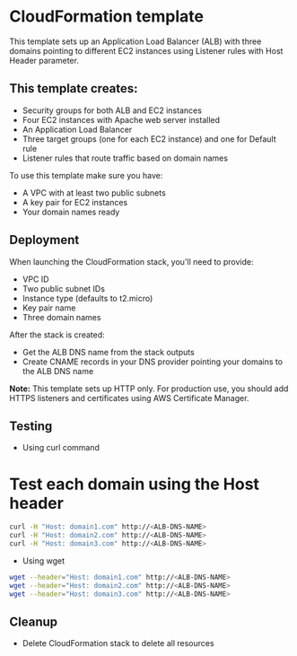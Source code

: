 # CloudFormation template 

This template sets up an Application Load Balancer (ALB) with three domains pointing to different EC2 instances using Listener rules with Host Header parameter.

## This template creates:

* Security groups for both ALB and EC2 instances
* Four EC2 instances with Apache web server installed
* An Application Load Balancer
* Three target groups (one for each EC2 instance) and one for Default rule
* Listener rules that route traffic based on domain names

To use this template make sure you have:

* A VPC with at least two public subnets
* A key pair for EC2 instances
* Your domain names ready

## Deployment

When launching the CloudFormation stack, you'll need to provide:

* VPC ID
* Two public subnet IDs
* Instance type (defaults to t2.micro)
* Key pair name
* Three domain names

After the stack is created:

* Get the ALB DNS name from the stack outputs
* Create CNAME records in your DNS provider pointing your domains to the ALB DNS name

**Note:** This template sets up HTTP only. For production use, you should add HTTPS listeners and certificates using AWS Certificate Manager.

## Testing

* Using curl command
    
# Test each domain using the Host header

```bash
curl -H "Host: domain1.com" http://<ALB-DNS-NAME>
curl -H "Host: domain2.com" http://<ALB-DNS-NAME>
curl -H "Host: domain3.com" http://<ALB-DNS-NAME>
```

* Using wget

```bash    
wget --header="Host: domain1.com" http://<ALB-DNS-NAME>
wget --header="Host: domain2.com" http://<ALB-DNS-NAME>
wget --header="Host: domain3.com" http://<ALB-DNS-NAME>
```

## Cleanup

* Delete CloudFormation stack to delete all resources